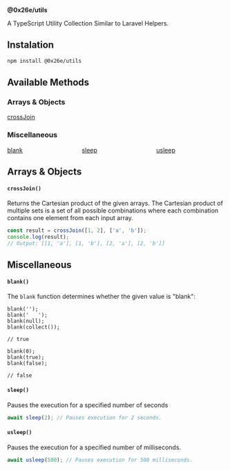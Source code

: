 **@0x26e/utils**

A TypeScript Utility Collection Similar to Laravel Helpers.

## Instalation

```bash
npm install @0x26e/utils
```

## Available Methods

<style>
    .collection-method-list > p {
        columns: 10.8em 3; -moz-columns: 10.8em 3; -webkit-columns: 10.8em 3;
    }

    .collection-method-list a {
        display: block;
        overflow: hidden;
        text-overflow: ellipsis;
        white-space: nowrap;
    }
</style>

<a name="arrays-and-objects-method-list"></a>

### Arrays & Objects

<div class="collection-method-list" markdown="1">

[crossJoin](#method-array-crossJoin)

</div>

<a name="miscellaneous-method-list"></a>

### Miscellaneous

<div class="collection-method-list" markdown="1">

[blank](#method-blank)
[sleep](#method-sleep)
[usleep](#method-usleep)

</div>

<a name="arrays"></a>

## Arrays & Objects

<a name="method-array-crossJoin"></a>

#### `crossJoin()`

Returns the Cartesian product of the given arrays.
The Cartesian product of multiple sets is a set of all possible combinations where each combination contains one element from each input array.

```typescript
const result = crossJoin([1, 2], ['a', 'b']);
console.log(result);
// Output: [[1, 'a'], [1, 'b'], [2, 'a'], [2, 'b']]
```

<a name="miscellaneous"></a>

## Miscellaneous

<a name="method-blank"></a>

#### `blank()`

The `blank` function determines whether the given value is "blank":

    blank('');
    blank('   ');
    blank(null);
    blank(collect());

    // true

    blank(0);
    blank(true);
    blank(false);

    // false

<a name="method-sleep"></a>

#### `sleep()`

Pauses the execution for a specified number of seconds

```typescript
await sleep(2); // Pauses execution for 2 seconds.
```

<a name="method-usleep"></a>

#### `usleep()`

Pauses the execution for a specified number of milliseconds.

```typescript
await usleep(500); // Pauses execution for 500 milliseconds.
```
